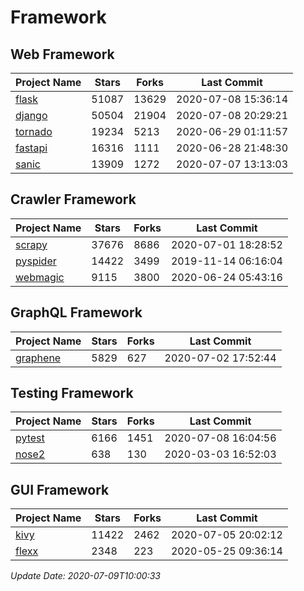 # Framework

## Web Framework

| Project Name | Stars | Forks | Last Commit |
| ------------ | ----- | ----- | ----------- |
| [flask](https://github.com/pallets/flask) | 51087 | 13629 | 2020-07-08 15:36:14 |
| [django](https://github.com/django/django) | 50504 | 21904 | 2020-07-08 20:29:21 |
| [tornado](https://github.com/tornadoweb/tornado) | 19234 | 5213 | 2020-06-29 01:11:57 |
| [fastapi](https://github.com/tiangolo/fastapi) | 16316 | 1111 | 2020-06-28 21:48:30 |
| [sanic](https://github.com/huge-success/sanic) | 13909 | 1272 | 2020-07-07 13:13:03 |

## Crawler Framework

| Project Name | Stars | Forks | Last Commit |
| ------------ | ----- | ----- | ----------- |
| [scrapy](https://github.com/scrapy/scrapy) | 37676 | 8686 | 2020-07-01 18:28:52 |
| [pyspider](https://github.com/binux/pyspider) | 14422 | 3499 | 2019-11-14 06:16:04 |
| [webmagic](https://github.com/code4craft/webmagic) | 9115 | 3800 | 2020-06-24 05:43:16 |

## GraphQL Framework

| Project Name | Stars | Forks | Last Commit |
| ------------ | ----- | ----- | ----------- |
| [graphene](https://github.com/graphql-python/graphene) | 5829 | 627 | 2020-07-02 17:52:44 |

## Testing Framework

| Project Name | Stars | Forks | Last Commit |
| ------------ | ----- | ----- | ----------- |
| [pytest](https://github.com/pytest-dev/pytest) | 6166 | 1451 | 2020-07-08 16:04:56 |
| [nose2](https://github.com/nose-devs/nose2) | 638 | 130 | 2020-03-03 16:52:03 |

## GUI Framework

| Project Name | Stars | Forks | Last Commit |
| ------------ | ----- | ----- | ----------- |
| [kivy](https://github.com/kivy/kivy) | 11422 | 2462 | 2020-07-05 20:02:12 |
| [flexx](https://github.com/flexxui/flexx) | 2348 | 223 | 2020-05-25 09:36:14 |

*Update Date: 2020-07-09T10:00:33*